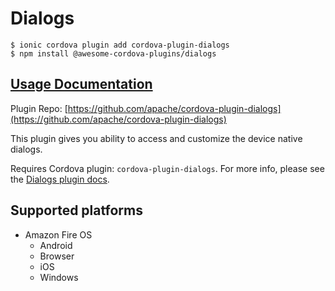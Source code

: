 # Dialogs

```text
$ ionic cordova plugin add cordova-plugin-dialogs
$ npm install @awesome-cordova-plugins/dialogs
```

## [Usage Documentation](https://danielsogl.gitbook.io/awesome-cordova-plugins/plugins/dialogs/)

Plugin Repo: [https://github.com/apache/cordova-plugin-dialogs](https://github.com/apache/cordova-plugin-dialogs)

This plugin gives you ability to access and customize the device native dialogs.

Requires Cordova plugin: `cordova-plugin-dialogs`. For more info, please see the [Dialogs plugin docs](https://github.com/apache/cordova-plugin-dialogs).

## Supported platforms

* Amazon Fire OS
  * Android
  * Browser
  * iOS
  * Windows

